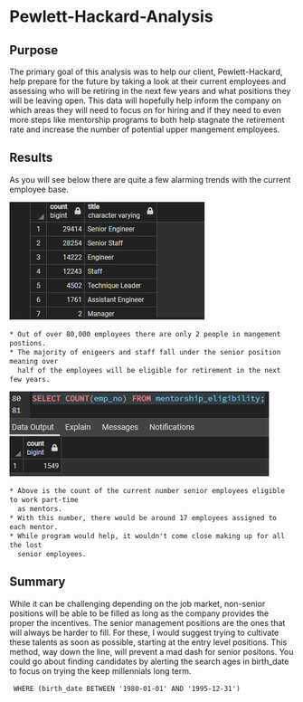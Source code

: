 # Pewlett-Hackard-Analysis

## Purpose 
The primary goal of this analysis was to help our client, Pewlett-Hackard, help prepare for the future by taking a look at their current employees and assessing who will be retiring in the next few years and what positions they will be leaving open. This data will hopefully help inform the company on which areas they will need to focus on for hiring and if they need to even more steps like mentorship programs to both help stagnate the retirement rate and increase the number of potential upper mangement employees.

## Results 
As you will see below there are quite a few alarming trends with the current employee base.

![](https://github.com/Stkaran/Pewlett-Hackard-Analysis/blob/main/Deliverable_1.png)

    * Out of over 80,000 employees there are only 2 people in mangement postions.
    * The majority of enigeers and staff fall under the senior position meaning over 
      half of the employees will be eligible for retirement in the next few years.

![](https://github.com/Stkaran/Pewlett-Hackard-Analysis/blob/main/mentor_count.png)

    * Above is the count of the current number senior employees eligible to work part-time
      as mentors.
    * With this number, there would be around 17 employees assigned to each mentor.
    * While program would help, it wouldn't come close making up for all the lost 
      senior employees.

## Summary
While it can be challenging depending on the job market, non-senior positions will be able to be filled as long as the company provides the proper the incentives. The senior management positions are the ones that will always be harder to fill. For these, I would suggest trying to cultivate these talents as soon as possible, starting at the entry level positions. This method, way down the line, will prevent a mad dash for senior positons. You could go about finding candidates by alerting the search ages in birth_date to focus on trying the keep millennials long term.
        
     WHERE (birth_date BETWEEN '1980-01-01' AND '1995-12-31')
